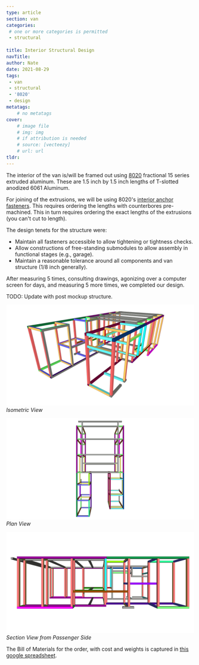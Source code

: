 ```yaml
---
type: article
section: van
categories: 
 # one or more categories is permitted
 - structural

title: Interior Structural Design
navTitle:
author: Nate
date: 2021-08-29
tags:
 - van
 - structural
 - '8020'
 - design
metatags:
	# no metatags
cover: 
	# image file
	# img: img
	# if attribution is needed
	# source: [vecteezy]
	# url: url
tldr:
---
```


The interior of the van is/will be framed out using [8020](https://8020.net/) fractional 15 series extruded aluminum.  These are 1.5 inch by 1.5 inch lengths of T-slotted anodized 6061 Aluminum.

For joining of the extrusions, we will be using 8020's [interior anchor fasteners](https://catalogs.8020.net/80-20-Inc-University-Booklet/18/).  This requires ordering the lengths with counterbores pre-machined.  This in turn requires ordering the exact lengths of the extrusions (you can't cut to length).

The design tenets for the structure were:
* Maintain all fasteners accessible to allow tightening or tightness checks.
* Allow constructions of free-standing submodules to allow assembly in functional stages (e.g., garage).
* Maintain a reasonable tolerance around all components and van structure (1/8 inch generally).

After measuring 5 times, consulting drawings, agonizing over a computer screen for days, and measuring 5 more times, we completed our design.

TODO: Update with post mockup structure.

![Isometric](structure-final-iso.jpg)
_Isometric View_

![Plan](structure-final-top.jpg)
_Plan View_

![Section from Passenger Side](structure-final-side-from-pass.jpg)
_Section View from Passenger Side_

The Bill of Materials for the order, with cost and weights is captured in [this google spreadsheet](https://docs.google.com/spreadsheets/d/1hqJElnqDAgyVD-M6ryy4JeQU1woKh2F8f8kn4qlit8s/edit?usp=sharing).
